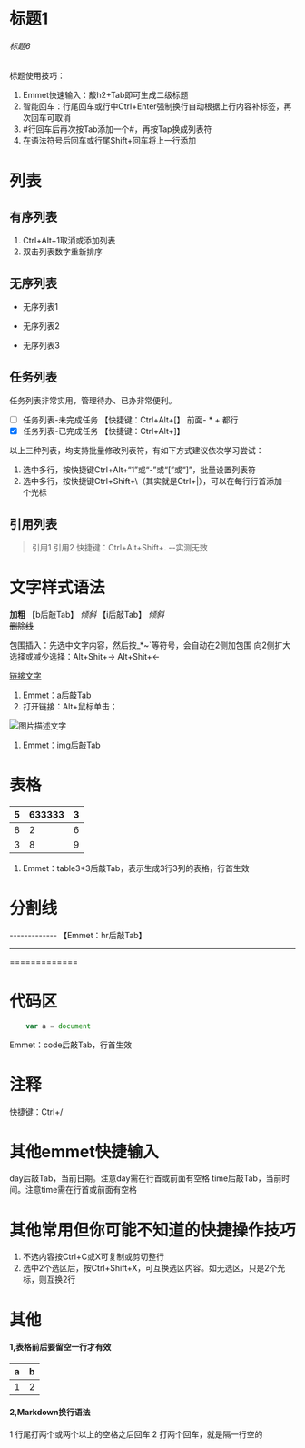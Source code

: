 # 标题1
###### 标题6


标题使用技巧：
1. Emmet快速输入：敲h2+Tab即可生成二级标题
2. 智能回车：行尾回车或行中Ctrl+Enter强制换行自动根据上行内容补标签，再次回车可取消
3. #行回车后再次按Tab添加一个#，再按Tap换成列表符
4. 在语法符号后回车或行尾Shift+回车将上一行添加

# 列表
## 有序列表
1. Ctrl+Alt+1取消或添加列表
2. 双击列表数字重新排序

## 无序列表
- 无序列表1
* 无序列表2
+ 无序列表3

## 任务列表
任务列表非常实用，管理待办、已办非常便利。
- [ ] 任务列表-未完成任务 【快捷键：Ctrl+Alt+[】 前面- * + 都行
- [x] 任务列表-已完成任务 【快捷键：Ctrl+Alt+]】

以上三种列表，均支持批量修改列表符，有如下方式建议依次学习尝试：
1. 选中多行，按快捷键Ctrl+Alt+“1”或“-”或“[”或“]”，批量设置列表符
2. 选中多行，按快捷键Ctrl+Shift+\（其实就是Ctrl+|），可以在每行行首添加一个光标
 
## 引用列表
> 引用1
> 引用2
快捷键：Ctrl+Alt+Shift+. --实测无效

# 文字样式语法
**加粗** 【b后敲Tab】
_倾斜_ 【i后敲Tab】
*倾斜*   
~~删除线~~

包围插入：先选中文字内容，然后按_*~`等符号，会自动在2侧加包围
向2侧扩大选择或减少选择：Alt+Shit+→  Alt+Shit+←

[链接文字](http://dcloud.io)
1. Emmet：a后敲Tab
2. 打开链接：Alt+鼠标单击；

![图片描述文字](apple.jpg)
1. Emmet：img后敲Tab

# 表格 

|	5	|	633333	|	3	|
|--	|--	|--	|
|	8	|	2	|	6	 |
|	3	|	8	|	9	|

1. Emmet：table3*3后敲Tab，表示生成3行3列的表格，行首生效

# 分割线
------------- 【Emmet：hr后敲Tab】
*************   
=============   

# 代码区
``` javascript
	var a = document
```
Emmet：code后敲Tab，行首生效

# 注释
<!--注释--> 
快捷键：Ctrl+/

# 其他emmet快捷输入
day后敲Tab，当前日期。注意day需在行首或前面有空格
time后敲Tab，当前时间。注意time需在行首或前面有空格

# 其他常用但你可能不知道的快捷操作技巧
1. 不选内容按Ctrl+C或X可复制或剪切整行
2. 选中2个选区后，按Ctrl+Shift+X，可互换选区内容。如无选区，只是2个光标，则互换2行

# 其他
#### 1,表格前后要留空一行才有效

|a	|b	|
|--	|--	|
|1	|2	|

#### 2,Markdown换行语法
 1 行尾打两个或两个以上的空格之后回车
 2 打两个回车，就是隔一行空的





